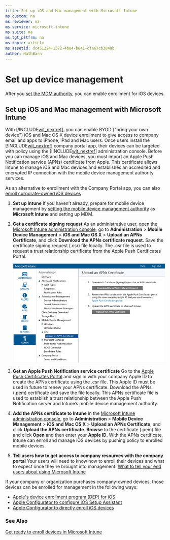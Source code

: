```yaml
---
title: Set up iOS and Mac management with Microsoft Intune
ms.custom: na
ms.reviewer: na
ms.service: microsoft-intune
ms.suite: na
ms.tgt_pltfrm: na
ms.topic: article
ms.assetid: dc451224-1372-4b84-b641-cfa67cb3849b
author: NathBarn
---
```

# Set up device management
After you [set the MDM authority](set-mobile-device-management-authority-and-configure-microsoft-intune.md), you can enable enrollment for iOS devices.

## Set up iOS and Mac management with Microsoft Intune
With [!INCLUDE[wit_nextref](../includes/wit_nextref_md.md)], you can enable BYOD ("bring your own device") iOS and Mac OS X device enrollment to give access to company email and apps to iPhone, iPad and Mac users. Once users install the [!INCLUDE[wit_nextref](../includes/wit_nextref_md.md)] company portal app, their devices can be targeted with policy using the [!INCLUDE[wit_nextref](../includes/wit_nextref_md.md)] administration console.  Before you can manage iOS and Mac devices, you must import an Apple Push Notification service (APNs) certificate from Apple. This certificate allows Intune to manage iOS and Mac devices and establishes an accredited and encrypted IP connection with the mobile device management authority services.

As an alternative to enrollment with the Company Portal app, you can also [enroll corporate-owned iOS devices](https://technet.microsoft.com/library/dn408185.aspx#BKMK_CODiOS) .

1.  **Set up Intune**
    If you haven’t already, prepare for mobile device management by  [setting the mobile device management authority](https://technet.microsoft.com/library/mt346013.aspx) as **Microsoft Intune** and setting up MDM.

2.  **Get a certificate signing request**
    As an administrative user, open the [Microsoft Intune administration console](http://manage.microsoft.com), go to **Administration** &gt; **Mobile Device Management** &gt; **iOS and Mac OS X** &gt; **Upload an APNs Certificate**, and click **Download the APNs certificate request**. Save the certificate signing request (.csr) file locally. The .csr file is used to request a trust relationship certificate from the Apple Push Certificates Portal.

    ![](../media/Intune-iOS-enrollment-with-APNS.png)

3.  **Get an Apple Push Notification service certificate**
    Go to the [Apple Push Certificates Portal](http://go.microsoft.com/fwlink/?LinkId=269844) and sign in with your company Apple ID to create the APNs certificate using the .csr file. This Apple ID must be used in future to renew your APNs certificate. Download the APNs (.pem) certificate and save the file locally. This APNs certificate file is used to establish a trust relationship between the Apple Push Notification server and Intune’s mobile device management authority.

4.  **Add the APNs certificate to Intune**
    In the [Microsoft Intune administration console](http://manage.microsoft.com), go to **Administration** &gt; **Mobile Device Management** &gt; **iOS and Mac OS X** &gt; **Upload an APNs Certificate**, and click **Upload the APNs certificate**. **Browse** to the certificate (.pem) file and click **Open** and then enter your **Apple ID**. With the APNs certificate, Intune can enroll and manage iOS devices by pushing policy to enrolled mobile devices.

5.  **Tell users how to get access to company resources with the company portal**
    Your users will need to know how to enroll their devices and what to expect once they're brought into management. [What to tell your end users about using Microsoft Intune](what-to-tell-your-end-users-about-using-microsoft-intune.md)

If your company or organization purchases company-owned devices, those devices can be enrolled for management in the following ways:
- [Apple's device enrollment program (DEP) for iOS](ios-device-enrollment-program.md)
- [Apple Configurator to configure iOS Setup Assistant](ios-setup-assistant-enrollment.md)
- [Apple Configurator to directly enroll iOS devices](ios-direct-enrollment.md)

### See Also
[Get ready to enroll devices in Microsoft Intune](get-ready-to-enroll-devices-in-microsoft-intune.md)
